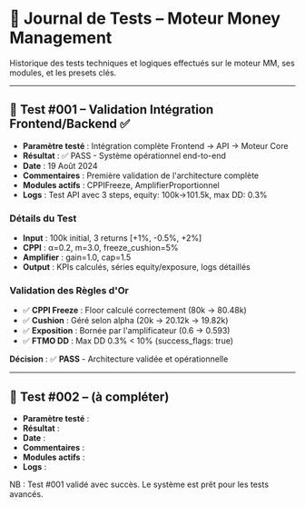 # 📘 Journal de Tests – Moteur Money Management

Historique des tests techniques et logiques effectués sur le moteur MM, ses modules, et les presets clés.

---

## 🧪 Test #001 – Validation Intégration Frontend/Backend ✅

- **Paramètre testé** : Intégration complète Frontend → API → Moteur Core
- **Résultat** : ✅ PASS - Système opérationnel end-to-end
- **Date** : 19 Août 2024
- **Commentaires** : Première validation de l'architecture complète
- **Modules actifs** : CPPIFreeze, AmplifierProportionnel
- **Logs** : Test API avec 3 steps, equity: 100k→101.5k, max DD: 0.3%

### **Détails du Test**
- **Input** : 100k initial, 3 returns [+1%, -0.5%, +2%]
- **CPPI** : α=0.2, m=3.0, freeze_cushion=5%
- **Amplifier** : gain=1.0, cap=1.5
- **Output** : KPIs calculés, séries equity/exposure, logs détaillés

### **Validation des Règles d'Or**
- ✅ **CPPI Freeze** : Floor calculé correctement (80k → 80.48k)
- ✅ **Cushion** : Géré selon alpha (20k → 20.12k → 19.82k)
- ✅ **Exposition** : Bornée par l'amplificateur (0.6 → 0.593)
- ✅ **FTMO DD** : Max DD 0.3% < 10% (success_flags: true)

**Décision** : ✅ **PASS** - Architecture validée et opérationnelle

---

## 🧪 Test #002 – (à compléter)

- **Paramètre testé** :
- **Résultat** :
- **Date** :
- **Commentaires** :
- **Modules actifs** :
- **Logs** :

NB : Test #001 validé avec succès. Le système est prêt pour les tests avancés.
